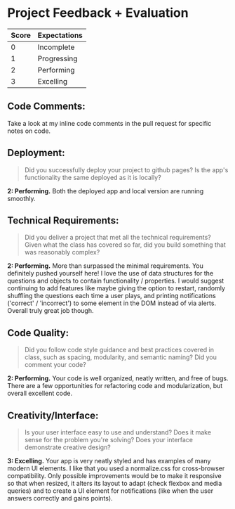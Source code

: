 # Project Feedback + Evaluation

 | Score | Expectations |
 | --- | --- |
 | 0 | Incomplete |
 | 1 | Progressing |
 | 2 | Performing |
 | 3 | Excelling |

 ## Code Comments:

 Take a look at my inline code comments in the pull request for specific notes on code.

 ## Deployment:

 > Did you successfully deploy your project to github pages? Is the app's functionality the same deployed as it is locally?

 **2: Performing.** Both the deployed app and local version are running smoothly.

 ## Technical Requirements:

 > Did you deliver a project that met all the technical requirements? Given what the class has covered so far, did you build something that was reasonably complex?

 **2: Performing.** More than surpassed the minimal requirements. You definitely pushed yourself here! I love
 the use of data structures for the questions and objects to contain functionality / properties. I would suggest
 continuing to add features like maybe giving the option to restart, randomly shuffling the questions each time
 a user plays, and printing notifications ('correct' / 'incorrect') to some element in the DOM instead
 of via alerts. Overall truly great job though.

 ## Code Quality:

 > Did you follow code style guidance and best practices covered in class, such as spacing, modularity, and semantic naming? Did you comment your code?

 **2: Performing.** Your code is well organized, neatly written, and free of bugs. There are a few opportunities
 for refactoring code and modularization, but overall excellent code.

 ## Creativity/Interface:

 > Is your user interface easy to use and understand? Does it make sense for the problem you're solving? Does your interface demonstrate creative design?

 **3: Excelling.** Your app is very neatly styled and has examples of many modern UI elements. I like that
 you used a normalize.css for cross-browser compatibility. Only possible improvements would be to make it
 responsive so that when resized, it alters its layout to adapt (check flexbox and media queries) and to
 create a UI element for notifications (like when the user answers correctly and gains points).
